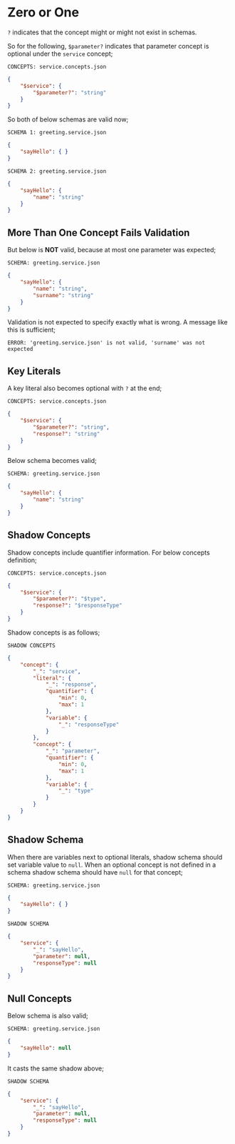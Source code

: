 # Zero or One

`?` indicates that the concept might or might not exist in schemas.

So for the following, `$parameter?` indicates that parameter concept is
optional under the `service` concept;

`CONCEPTS: service.concepts.json`

```json
{
    "$service": {
        "$parameter?": "string"
    }
}
```

So both of below schemas are valid now;

`SCHEMA 1: greeting.service.json`

```json
{
    "sayHello": { }
}
```

`SCHEMA 2: greeting.service.json`

```json
{
    "sayHello": { 
        "name": "string"
    }
}
```

## More Than One Concept Fails Validation

But below is **NOT** valid, because at most one parameter was expected;

`SCHEMA: greeting.service.json`

```json
{
    "sayHello": { 
        "name": "string",
        "surname": "string"
    }
}
```

Validation is not expected to specify exactly what is wrong. A message like
this is sufficient;

`ERROR: 'greeting.service.json' is not valid, 'surname' was not expected`

## Key Literals

A key literal also becomes optional with `?` at the end;

`CONCEPTS: service.concepts.json`

```json
{
    "$service": {
        "$parameter?": "string",
        "response?": "string"
    }
}
```

Below schema becomes valid;

`SCHEMA: greeting.service.json`

```json
{
    "sayHello": {
        "name": "string"
    }
}
```

## Shadow Concepts

Shadow concepts include quantifier information. For below concepts definition;

`CONCEPTS: service.concepts.json`

```json
{
    "$service": {
        "$parameter?": "$type",
        "response?": "$responseType"
    }
}
```

Shadow concepts is as follows;

`SHADOW CONCEPTS`

```json
{
    "concept": {
        "_": "service",
        "literal": {
            "_": "response",
            "quantifier": {
                "min": 0,
                "max": 1
            },
            "variable": {
                "_": "responseType"
            }
        },
        "concept": {
            "_": "parameter",
            "quantifier": {
                "min": 0,
                "max": 1
            },
            "variable": {
                "_": "type"
            }
        }
    }
}
```

## Shadow Schema

When there are variables next to optional literals, shadow schema should set
variable value to `null`. When an optional concept is not defined in a schema
shadow schema should have `null` for that concept;

`SCHEMA: greeting.service.json`

```json
{
    "sayHello": { }
}
```

`SHADOW SCHEMA`

```json
{
    "service": {
        "_": "sayHello",
        "parameter": null,
        "responseType": null
    }
}
```

## Null Concepts

Below schema is also valid;

`SCHEMA: greeting.service.json`

```json
{
    "sayHello": null
}
```

It casts the same shadow above;

`SHADOW SCHEMA`

```json
{
    "service": {
        "_": "sayHello",
        "parameter": null,
        "responseType": null
    }
}
```
